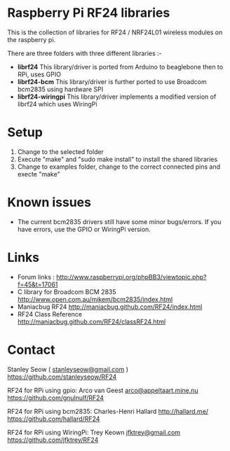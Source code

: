 Raspberry Pi RF24 libraries
===========================

This is the collection of libraries for RF24 / NRF24L01 wireless modules on the raspberry pi.

There are three folders with three different libraries :-

- **librf24**			This library/driver is ported from Arduino to beaglebone then to RPi, uses GPIO
- **librf24-bcm**		This library/driver is further ported to use Broadcom bcm2835 using hardware SPI
- **librf24-wiringpi**	This library/driver implements a modified version of librf24 which uses WiringPi

Setup
=====
1. Change to the selected folder
2. Execute "make" and "sudo make install" to install the shared libraries
3. Change to examples folder, change to the correct connected pins and execte "make"


Known issues
============
- The current bcm2835 drivers still have some minor bugs/errors. If you have errors, use the GPIO or WiringPi version.


Links 
=====
- Forum links : http://www.raspberrypi.org/phpBB3/viewtopic.php?f=45&t=17061
- C library for Broadcom BCM 2835 http://www.open.com.au/mikem/bcm2835/index.html
- Maniacbug RF24 http://maniacbug.github.com/RF24/index.html
- RF24 Class Reference http://maniacbug.github.com/RF24/classRF24.html


Contact
=======
Stanley Seow ( stanleyseow@gmail.com )
https://github.com/stanleyseow/RF24

RF24 for RPi using gpio:
Arco van Geest <arco@appeltaart.mine.nu> 
https://github.com/gnulnulf/RF24

RF24 for RPi using bcm2835:
Charles-Henri Hallard http://hallard.me/ 
https://github.com/hallard/RF24

RF24 for RPi using WiringPi:
Trey Keown <jfktrey@gmail.com>
https://github.com/jfktrey/RF24